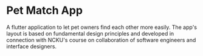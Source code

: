 # Pet Match App

A flutter application to let pet owners find each other more easily. The app's layout is based on fundamental design principles and developed in connection with 
NCKU's course on collaboration of software engineers and interface designers. 
